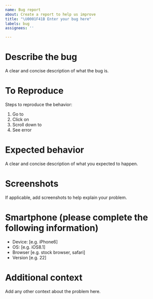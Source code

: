 ```yaml
---
name: Bug report
about: Create a report to help us improve
title: "\U0001F41B Enter your bug here"
labels: bug
assignees: ''

---
```


# Describe the bug
A clear and concise description of what the bug is.

# To Reproduce
Steps to reproduce the behavior:
1. Go to
2. Click on
3. Scroll down to
4. See error

# Expected behavior
A clear and concise description of what you expected to happen.

# Screenshots
If applicable, add screenshots to help explain your problem.

# Smartphone (please complete the following information)
 - Device: [e.g. iPhone6]
 - OS: [e.g. iOS8.1]
 - Browser [e.g. stock browser, safari]
 - Version [e.g. 22]

# Additional context
Add any other context about the problem here.

